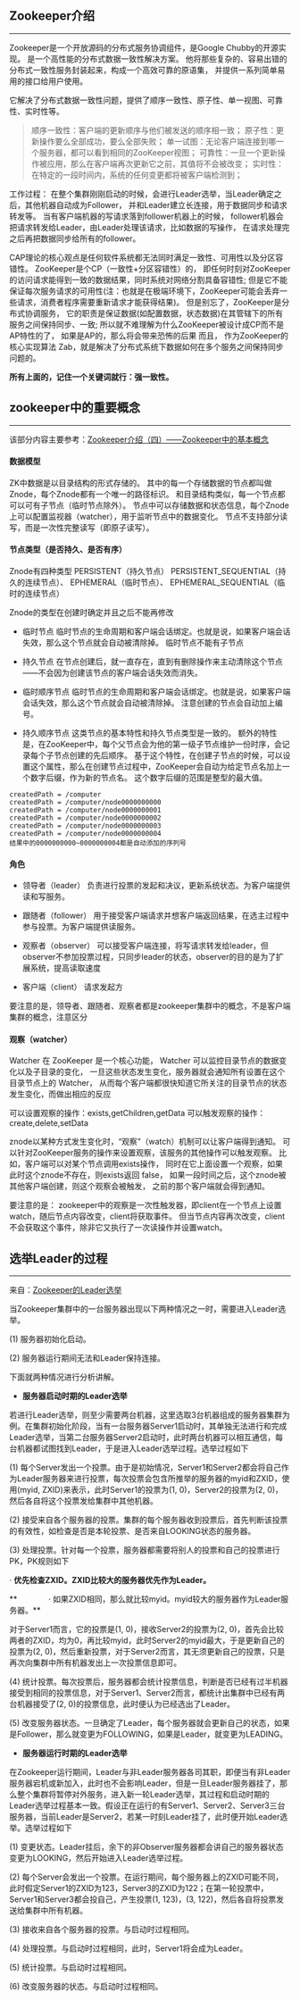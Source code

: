 ## Zookeeper介绍

---

Zookeeper是一个开放源码的分布式服务协调组件，是Google Chubby的开源实现。 是一个高性能的分布式数据一致性解决方案。 他将那些复杂的、容易出错的分布式一致性服务封装起来，构成一个高效可靠的原语集， 并提供一系列简单易用的接口给用户使用。

它解决了分布式数据一致性问题，提供了顺序一致性、原子性、单一视图、可靠性、实时性等。

> 顺序一致性：客户端的更新顺序与他们被发送的顺序相一致； 原子性：更新操作要么全部成功，要么全部失败； 单一试图：无论客户端连接到哪一个服务器，都可以看到相同的ZooKeeper视图； 可靠性：一旦一个更新操作被应用，那么在客户端再次更新它之前，其值将不会被改变； 实时性：在特定的一段时间内，系统的任何变更都将被客户端检测到；

工作过程： 在整个集群刚刚启动的时候，会进行Leader选举，当Leader确定之后，其他机器自动成为Follower， 并和Leader建立长连接，用于数据同步和请求转发等。 当有客户端机器的写请求落到follower机器上的时候， follower机器会把请求转发给Leader，由Leader处理该请求，比如数据的写操作， 在请求处理完之后再把数据同步给所有的follower。

CAP理论的核心观点是任何软件系统都无法同时满足一致性、可用性以及分区容错性。 ZooKeeper是个CP（一致性+分区容错性）的， 即任何时刻对ZooKeeper的访问请求能得到一致的数据结果，同时系统对网络分割具备容错性; 但是它不能保证每次服务请求的可用性\(注：也就是在极端环境下，ZooKeeper可能会丢弃一些请求，消费者程序需要重新请求才能获得结果\)。 但是别忘了，ZooKeeper是分布式协调服务， 它的职责是保证数据\(如配置数据，状态数据\)在其管辖下的所有服务之间保持同步、一致; 所以就不难理解为什么ZooKeeper被设计成CP而不是AP特性的了， 如果是AP的，那么将会带来恐怖的后果 而且， 作为ZooKeeper的核心实现算法 Zab，就是解决了分布式系统下数据如何在多个服务之间保持同步问题的。

**所有上面的，记住一个关键词就行：强一致性。**

## zookeeper中的重要概念

---

该部分内容主要参考：[Zookeeper介绍（四）——Zookeeper中的基本概念](http://www.hollischuang.com/archives/1280)

#### 数据模型

ZK中数据是以目录结构的形式存储的。 其中的每一个存储数据的节点都叫做Znode，每个Znode都有一个唯一的路径标识。 和目录结构类似，每一个节点都可以可有子节点（临时节点除外）。 节点中可以存储数据和状态信息，每个Znode上可以配置监视器（watcher），用于监听节点中的数据变化。 节点不支持部分读写，而是一次性完整读写（即原子读写）。

#### 节点类型（是否持久、是否有序）

Znode有四种类型 PERSISTENT（持久节点） PERSISTENT\_SEQUENTIAL（持久的连续节点）、 EPHEMERAL（临时节点）、 EPHEMERAL\_SEQUENTIAL（临时的连续节点）

Znode的类型在创建时确定并且之后不能再修改

* 临时节点 临时节点的生命周期和客户端会话绑定。也就是说，如果客户端会话失效，那么这个节点就会自动被清除掉。 临时节点不能有子节点

* 持久节点 在节点创建后，就一直存在，直到有删除操作来主动清除这个节点——不会因为创建该节点的客户端会话失效而消失。

* 临时顺序节点 临时节点的生命周期和客户端会话绑定。也就是说，如果客户端会话失效，那么这个节点就会自动被清除掉。 注意创建的节点会自动加上编号。

* 持久顺序节点 这类节点的基本特性和持久节点类型是一致的。 额外的特性是，在ZooKeeper中，每个父节点会为他的第一级子节点维护一份时序，会记录每个子节点创建的先后顺序。 基于这个特性，在创建子节点的时候，可以设置这个属性，那么在创建节点过程中，ZooKeeper会自动为给定节点名加上一个数字后缀，作为新的节点名。 这个数字后缀的范围是整型的最大值。

```
createdPath = /computer
createdPath = /computer/node0000000000
createdPath = /computer/node0000000001
createdPath = /computer/node0000000002
createdPath = /computer/node0000000003
createdPath = /computer/node0000000004
结果中的0000000000~0000000004都是自动添加的序列号
```

#### 角色

* 领导者（leader） 负责进行投票的发起和决议，更新系统状态。为客户端提供读和写服务。

* 跟随者（follower） 用于接受客户端请求并想客户端返回结果，在选主过程中参与投票。为客户端提供读服务。

* 观察者（observer） 可以接受客户端连接，将写请求转发给leader，但observer不参加投票过程，只同步leader的状态，observer的目的是为了扩展系统，提高读取速度

* 客户端（client） 请求发起方

要注意的是，领导者、跟随者、观察者都是zookeeper集群中的概念，不是客户端集群的概念，注意区分

#### 观察（watcher）

Watcher 在 ZooKeeper 是一个核心功能， Watcher 可以监控目录节点的数据变化以及子目录的变化， 一旦这些状态发生变化，服务器就会通知所有设置在这个目录节点上的 Watcher， 从而每个客户端都很快知道它所关注的目录节点的状态发生变化，而做出相应的反应

可以设置观察的操作：exists,getChildren,getData 可以触发观察的操作：create,delete,setData

znode以某种方式发生变化时，“观察”（watch）机制可以让客户端得到通知。 可以针对ZooKeeper服务的操作来设置观察，该服务的其他操作可以触发观察。 比如，客户端可以对某个节点调用exists操作， 同时在它上面设置一个观察，如果此时这个znode不存在，则exists返回 false， 如果一段时间之后，这个znode被其他客户端创建，则这个观察会被触发， 之前的那个客户端就会得到通知。

要注意的是： zookeeper中的观察是一次性触发器，即client在一个节点上设置watch，随后节点内容改变，client将获取事件。 但当节点内容再次改变，client不会获取这个事件，除非它又执行了一次读操作并设置watch。

## 选举Leader的过程

---

来自：[Zookeeper的Leader选举](http://www.cnblogs.com/leesf456/p/6107600.html)

当Zookeeper集群中的一台服务器出现以下两种情况之一时，需要进入Leader选举。

\(1\) 服务器初始化启动。

\(2\) 服务器运行期间无法和Leader保持连接。

下面就两种情况进行分析讲解。

* **服务器启动时期的Leader选举**

若进行Leader选举，则至少需要两台机器，这里选取3台机器组成的服务器集群为例。在集群初始化阶段，当有一台服务器Server1启动时，其单独无法进行和完成Leader选举，当第二台服务器Server2启动时，此时两台机器可以相互通信，每台机器都试图找到Leader，于是进入Leader选举过程。选举过程如下

\(1\) 每个Server发出一个投票。由于是初始情况，Server1和Server2都会将自己作为Leader服务器来进行投票，每次投票会包含所推举的服务器的myid和ZXID，使用\(myid, ZXID\)来表示，此时Server1的投票为\(1, 0\)，Server2的投票为\(2, 0\)，然后各自将这个投票发给集群中其他机器。

\(2\) 接受来自各个服务器的投票。集群的每个服务器收到投票后，首先判断该投票的有效性，如检查是否是本轮投票、是否来自LOOKING状态的服务器。

\(3\) 处理投票。针对每一个投票，服务器都需要将别人的投票和自己的投票进行PK，PK规则如下

· **优先检查ZXID。ZXID比较大的服务器优先作为Leader。**

**　　　　· 如果ZXID相同，那么就比较myid。myid较大的服务器作为Leader服务器。**

对于Server1而言，它的投票是\(1, 0\)，接收Server2的投票为\(2, 0\)，首先会比较两者的ZXID，均为0，再比较myid，此时Server2的myid最大，于是更新自己的投票为\(2, 0\)，然后重新投票，对于Server2而言，其无须更新自己的投票，只是再次向集群中所有机器发出上一次投票信息即可。

\(4\) 统计投票。每次投票后，服务器都会统计投票信息，判断是否已经有过半机器接受到相同的投票信息，对于Server1、Server2而言，都统计出集群中已经有两台机器接受了\(2, 0\)的投票信息，此时便认为已经选出了Leader。

\(5\) 改变服务器状态。一旦确定了Leader，每个服务器就会更新自己的状态，如果是Follower，那么就变更为FOLLOWING，如果是Leader，就变更为LEADING。

* **服务器运行时期的Leader选举**

在Zookeeper运行期间，Leader与非Leader服务器各司其职，即便当有非Leader服务器宕机或新加入，此时也不会影响Leader，但是一旦Leader服务器挂了，那么整个集群将暂停对外服务，进入新一轮Leader选举，其过程和启动时期的Leader选举过程基本一致。假设正在运行的有Server1、Server2、Server3三台服务器，当前Leader是Server2，若某一时刻Leader挂了，此时便开始Leader选举。选举过程如下

\(1\) 变更状态。Leader挂后，余下的非Observer服务器都会讲自己的服务器状态变更为LOOKING，然后开始进入Leader选举过程。

\(2\) 每个Server会发出一个投票。在运行期间，每个服务器上的ZXID可能不同，此时假定Server1的ZXID为123，Server3的ZXID为122；在第一轮投票中，Server1和Server3都会投自己，产生投票\(1, 123\)，\(3, 122\)，然后各自将投票发送给集群中所有机器。

\(3\) 接收来自各个服务器的投票。与启动时过程相同。

\(4\) 处理投票。与启动时过程相同，此时，Server1将会成为Leader。

\(5\) 统计投票。与启动时过程相同。

\(6\) 改变服务器的状态。与启动时过程相同。

